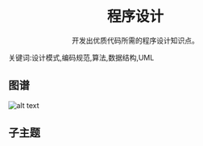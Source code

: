 <h1 align="center">程序设计</h1>
<p align="center">开发出优质代码所需的程序设计知识点。</p>
<p">关键词:设计模式,编码规范,算法,数据结构,UML</p>

## 图谱
![alt text](https://github.com/gonglei007/GameDevMind/blob/main/exports/3.程序设计.png?raw=true)

## 子主题
